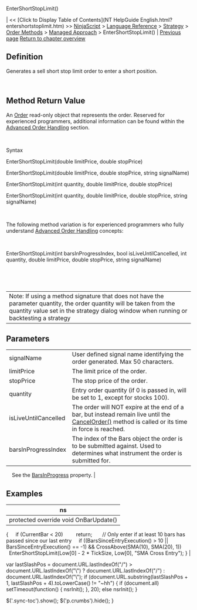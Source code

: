 ﻿










 


EnterShortStopLimit()







| &lt;&lt; [Click to Display Table of Contents](NT HelpGuide English.html?entershortstoplimit.htm) &gt;&gt;
 [NinjaScript](ninjascript.htm) &gt; [Language Reference](language_reference_wip.htm) &gt; [Strategy](strategy.htm) &gt; [Order Methods](order_methods.htm) &gt; [Managed Approach](managed_approach.htm) &gt;
EnterShortStopLimit() | [Previous page](entershortmit.htm)
[Return to chapter overview](managed_approach.htm)










Definition
----------


Generates a sell short stop limit order to enter a short position.


 


Method Return Value
-------------------


An [Order](order.htm) read-only object that represents the order. Reserved for experienced programmers, additional information can be found within the [Advanced Order Handling](advanced_order_handling.htm) section.   

 


Syntax  

EnterShortStopLimit(double limitPrice, double stopPrice)   

EnterShortStopLimit(double limitPrice, double stopPrice, string signalName)


EnterShortStopLimit(int quantity, double limitPrice, double stopPrice)


EnterShortStopLimit(int quantity, double limitPrice, double stopPrice, string signalName)


 


The following method variation is for experienced programmers who fully understand [Advanced Order Handling](advanced_order_handling.htm) concepts:


 


EnterShortStopLimit(int barsInProgressIndex, bool isLiveUntilCancelled, int quantity, double limitPrice, double stopPrice, string signalName) 


 


 




|  |
| --- |
| Note: If using a method signature that does not have the parameter quantity, the order quantity will be taken from the quantity value set in the strategy dialog window when running or backtesting a strategy  |




Parameters
----------




|  |  |
| --- | --- |
| signalName | User defined signal name identifying the order generated. Max 50 characters. |
| limitPrice | The limit price of the order. |
| stopPrice | The stop price of the order. |
| quantity | Entry order quantity (if 0 is passed in, will be set to 1, except for stocks 100). |
| isLiveUntilCancelled | The order will NOT expire at the end of a bar, but instead remain live until the [CancelOrder()](managed_cancelorder.htm) method is called or its time in force is reached. |
| barsInProgressIndex | The index of the Bars object the order is to be submitted against. Used to determines what instrument the order is submitted for.
 
 
 See the [BarsInProgress](barsinprogress.htm) property. |





Examples
--------




| ns |
| --- |
| protected override void OnBarUpdate()
{
     if (CurrentBar &lt; 20)
         return;
 
     // Only enter if at least 10 bars has passed since our last entry
     if ((BarsSinceEntryExecution() &gt; 10 || BarsSinceEntryExecution() == -1) &amp;&amp; CrossAbove(SMA(10), SMA(20), 1))
         EnterShortStopLimit(Low[0] - 2 * TickSize, Low[0], "SMA Cross Entry");
} |






 
 var lastSlashPos = document.URL.lastIndexOf("/") &gt; document.URL.lastIndexOf("\\") ? document.URL.lastIndexOf("/") : document.URL.lastIndexOf("\\");
 if (document.URL.substring(lastSlashPos + 1, lastSlashPos + 4).toLowerCase() != "~hh") {
 if (document.all) setTimeout(function() {
 nsrInit();
 }, 20);
 else nsrInit();
 }
 
 
 $('.sync-toc').show();
 $('p.crumbs').hide();
 }
 
 
 



